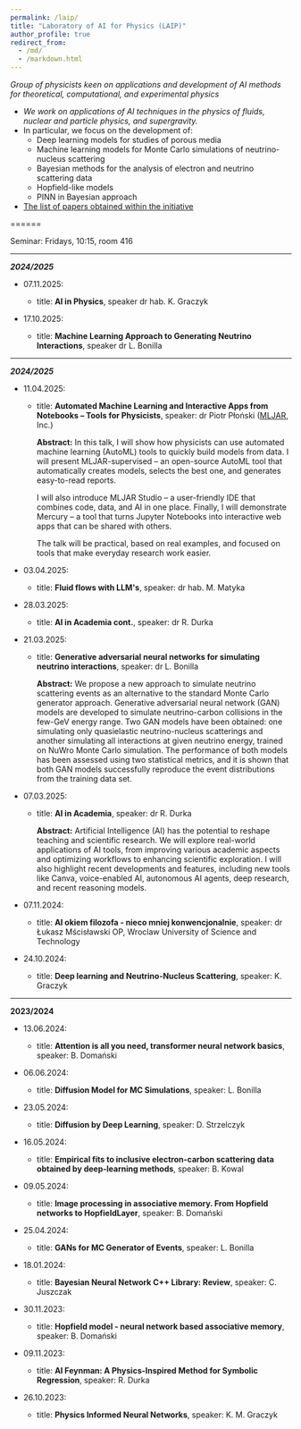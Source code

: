 ```yaml
---
permalink: /laip/
title: "Laboratory of AI for Physics (LAIP)"
author_profile: true
redirect_from: 
  - /md/
  - /markdown.html
---
```


_Group of physicists keen on applications and development of AI methods for theoretical, computational, and experimental physics_

* _We work on applications of AI techniques in the physics of fluids, nuclear and particle physics, and supergravity._
* In particular, we focus on the development of:
    * Deep learning models for studies of porous media
    * Machine learning models for Monte Carlo simulations of neutrino-nucleus scattering
    * Bayesian methods for the analysis of electron and neutrino scattering data
    * Hopfield-like models
    * PINN in Bayesian approach
* [The list of papers obtained within the initiative](https://kgraczyk.github.io/dlphysics/)

======

Seminar: Fridays, 10:15, room 416

---

___2024/2025___

* 07.11.2025:
  * title: __AI in Physics__, speaker dr hab. K. Graczyk

* 17.10.2025:
  * title:  __Machine Learning Approach to Generating Neutrino Interactions__, speaker dr L. Bonilla
  
---
___2024/2025___

* 11.04.2025:
  * title: __Automated Machine Learning and Interactive Apps from Notebooks – Tools for Physicists__, speaker: dr Piotr Płoński ([MLJAR](https://mljar.com), Inc.)
    
    **Abstract:** In this talk, I will show how physicists can use automated machine learning (AutoML) tools to quickly build models from data. I will present MLJAR-supervised – an open-source AutoML tool that automatically creates models, selects the best one, and generates easy-to-read reports.

    I will also introduce MLJAR Studio – a user-friendly IDE that combines code, data, and AI in one place. Finally, I will demonstrate Mercury – a tool that turns Jupyter Notebooks into interactive web apps that can be shared with others.

    The talk will be practical, based on real examples, and focused on tools that make everyday research work easier.

* 03.04.2025:
  * title: __Fluid flows with LLM's__, speaker: dr hab. M. Matyka


* 28.03.2025:
  * title: __AI in Academia cont.__, speaker: dr R. Durka


* 21.03.2025:
  * title: __Generative adversarial neural networks for simulating neutrino interactions__, speaker: dr L. Bonilla

    **Abstract:** We propose a new approach to simulate neutrino scattering events as an alternative to the standard Monte Carlo generator approach. Generative adversarial neural network (GAN) models are developed to simulate neutrino-carbon collisions in the few-GeV energy range. Two GAN models have been obtained: one simulating only quasielastic neutrino-nucleus scatterings and another simulating all interactions at given neutrino energy, trained on NuWro Monte Carlo simulation. The performance of both models has been assessed using two statistical metrics, and it is shown that both GAN models successfully reproduce the event distributions from the training data set.

* 07.03.2025:
  * title: __AI in Academia__, speaker: dr R. Durka

    **Abstract:** Artificial Intelligence (AI) has the potential to reshape teaching and scientific research. We will explore real-world applications of AI tools, from improving various academic aspects and optimizing workflows to enhancing scientific exploration. I will also highlight recent developments and features, including new tools like Canva, voice-enabled AI, autonomous AI agents, deep research, and recent reasoning models.

* 07.11.2024:
  * title: __AI okiem filozofa - nieco mniej konwencjonalnie__, speaker: dr Łukasz Mścisławski OP, Wroclaw University of Science and Technology

* 24.10.2024:
  * title: __Deep learning and Neutrino-Nucleus Scattering__, speaker: K. Graczyk

    
---
__2023/2024__


* 13.06.2024:
  * title: __Attention is all you need, transformer neural network basics__, speaker: B. Domański
   
* 06.06.2024:
  * title: __Diffusion Model for MC Simulations__, speaker: L. Bonilla

* 23.05.2024:
  * title: __Diffusion by Deep Learning__, speaker: D. Strzelczyk

* 16.05.2024:
  * title: __Empirical fits to inclusive electron-carbon scattering data obtained by deep-learning methods__, speaker: B. Kowal

* 09.05.2024:
  * title: __Image processing in associative memory. From Hopfield networks to HopfieldLayer__, speaker: B. Domański

* 25.04.2024:
  * title: __GANs for MC Generator of Events__, speaker: L. Bonilla

* 18.01.2024:
  * title: __Bayesian Neural Network C++ Library: Review__, speaker: C. Juszczak

* 30.11.2023:
  * title: __Hopfield model - neural network based associative memory__, speaker: B. Domański

* 09.11.2023:
  * title: __AI Feynman: A Physics-Inspired Method for Symbolic Regression__, speaker: R. Durka

* 26.10.2023:
  * title: __Physics Informed Neural Networks__, speaker: K. M. Graczyk
  
